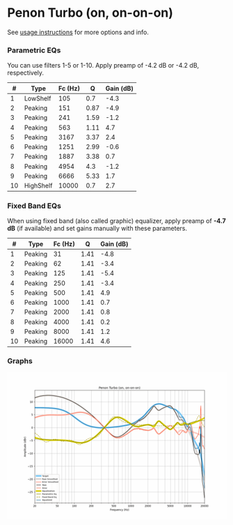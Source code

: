 # Penon Turbo (on, on-on-on)
See [usage instructions](https://github.com/jaakkopasanen/AutoEq#usage) for more options and info.

### Parametric EQs
You can use filters 1-5 or 1-10. Apply preamp of -4.2 dB or -4.2 dB, respectively.

|   # | Type      |   Fc (Hz) |    Q |   Gain (dB) |
|-----|-----------|-----------|------|-------------|
|   1 | LowShelf  |       105 | 0.7  |        -4.3 |
|   2 | Peaking   |       151 | 0.87 |        -4.9 |
|   3 | Peaking   |       241 | 1.59 |        -1.2 |
|   4 | Peaking   |       563 | 1.11 |         4.7 |
|   5 | Peaking   |      3167 | 3.37 |         2.4 |
|   6 | Peaking   |      1251 | 2.99 |        -0.6 |
|   7 | Peaking   |      1887 | 3.38 |         0.7 |
|   8 | Peaking   |      4954 | 4.3  |        -1.2 |
|   9 | Peaking   |      6666 | 5.33 |         1.7 |
|  10 | HighShelf |     10000 | 0.7  |         2.7 |

### Fixed Band EQs
When using fixed band (also called graphic) equalizer, apply preamp of **-4.7 dB** (if available) and set gains manually with these parameters.

|   # | Type    |   Fc (Hz) |    Q |   Gain (dB) |
|-----|---------|-----------|------|-------------|
|   1 | Peaking |        31 | 1.41 |        -4.8 |
|   2 | Peaking |        62 | 1.41 |        -3.4 |
|   3 | Peaking |       125 | 1.41 |        -5.4 |
|   4 | Peaking |       250 | 1.41 |        -3.4 |
|   5 | Peaking |       500 | 1.41 |         4.9 |
|   6 | Peaking |      1000 | 1.41 |         0.7 |
|   7 | Peaking |      2000 | 1.41 |         0.8 |
|   8 | Peaking |      4000 | 1.41 |         0.2 |
|   9 | Peaking |      8000 | 1.41 |         1.2 |
|  10 | Peaking |     16000 | 1.41 |         4.6 |

### Graphs
![](./Penon%20Turbo%20(on,%20on-on-on).png)

